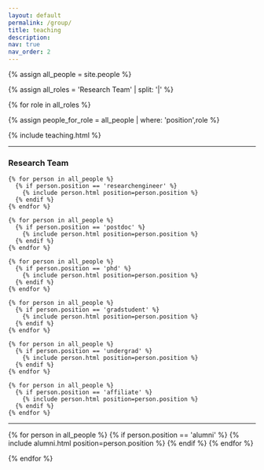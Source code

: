 ```yaml
---
layout: default
permalink: /group/
title: teaching
description:  
nav: true
nav_order: 2
---
```


<!-- ## Lab Members -->

{% assign all_people = site.people %}

{% assign all_roles = 'Research Team' | split: '|'  %}

{% for role in all_roles %}

  {% assign people_for_role = all_people | where: 'position',role %}


  <!-- <div class="people-title top">
    <h3>Principal Investigator</h3>
  </div> -->

  <div class="justify-content-center">
  {% include teaching.html %}
  </div>

  <hr class="people-group">

  <div class="people-title">
    <h3>Research Team</h3>
  </div>

  <div class="content list people">

    {% for person in all_people %}
      {% if person.position == 'researchengineer' %}
        {% include person.html position=person.position %}
      {% endif %}
    {% endfor %}

    {% for person in all_people %}
      {% if person.position == 'postdoc' %}
        {% include person.html position=person.position %}
      {% endif %}
    {% endfor %}

    {% for person in all_people %}
      {% if person.position == 'phd' %}
        {% include person.html position=person.position %}
      {% endif %}
    {% endfor %}

    {% for person in all_people %}
      {% if person.position == 'gradstudent' %}
        {% include person.html position=person.position %}
      {% endif %}
    {% endfor %}

    {% for person in all_people %}
      {% if person.position == 'undergrad' %}
        {% include person.html position=person.position %}
      {% endif %}
    {% endfor %}

    {% for person in all_people %}
      {% if person.position == 'affiliate' %}
        {% include person.html position=person.position %}
      {% endif %}
    {% endfor %}

  </div>


 <hr class="people-group">

 <!-- <div class="people-title mb-3">
    <h3>Alumni</h3>
 </div> -->

  <!-- <div class="content list people"> -->

  {% for person in all_people %}
      {% if person.position == 'alumni' %}
        {% include alumni.html position=person.position %}
      {% endif %}
    {% endfor %}
  <!-- </div> -->

{% endfor %}
<br>
